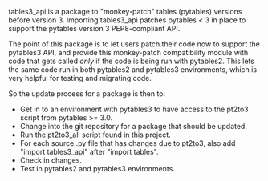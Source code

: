tables3_api is a package to "monkey-patch" tables (pytables) versions before
version 3.  Importing tables3_api patches pytables < 3 in place to support the pytables
version 3 PEP8-compliant API.

The point of this package is to let users patch their code now to support the pytables3 API, and
provide this monkey-patch compatibility module with code that gets called *only* if the
code is being run with pytables2.  This lets the same code run in both pytables2 and
pytables3 environments, which is very helpful for testing and migrating code.

So the update process for a package is then to:

* Get in to an environment with pytables3 to have access to the pt2to3 script from
  pytables >= 3.0.
* Change into the git repository for a package that should be updated.
* Run the pt2to3_all script found in this project.
* For each source .py file that has changes due to pt2to3, also add "import tables3_api"
  after "import tables".
* Check in changes.
* Test in pytables2 and pytables3 environments.


